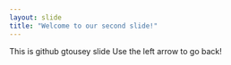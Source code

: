 ```yaml
---
layout: slide
title: "Welcome to our second slide!"
---
```

This is github gtousey slide
Use the left arrow to go back!